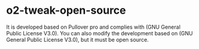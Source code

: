 # o2-tweak-open-source
It is developed based on Pullover pro and complies with (GNU General Public License V3.0). You can also modify the development based on (GNU General Public License V3.0), but it must be open source.
